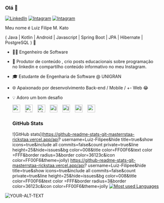 ### Olá 👋

[![LinkedIn](https://img.shields.io/badge/-LinkedIn-purple?style=flat-square&logo=linkedin&logoColor=white&link)](https://www.linkedin.com/in/luizfilipemkato/)
[![Intagram](https://img.shields.io/badge/-Instagram-purple?style=flat-square&logo=instagram&logoColor=white&link)](https://www.instagram.com/luizfilipedev_/)
[![Intagram](https://img.shields.io/badge/-Gmail-purple?style=flat-square&logo=gmail&logoColor=white&link)](mailtoluizkato7@gmail.com)


Meu nome é Luiz Filipe M. Kato

( Java | Kotlin | Android | Javascript | Spring Boot | JPA | Hibernate | PostgreSQL ) 🚀

- 👩‍💻 Engenheiro de Software 
- 🎥 Produtor de conteúdo , crio posts educacionais sobre programação no linkedin e compartilho conteúdo informativo no meu Instagram.
- 🎓 Estudante de Engenharia de Software @ UNIGRAN
- 🌐 Apaixonado por desenvolvimento Back-end / Mobile / +- Web 😂
- 💡 Adoro um bom desafio

  <div align="left">
    <img src="https://cdn.jsdelivr.net/gh/devicons/devicon/icons/android/android-original.svg" height="25" alt="android logo" />
    <img width="8" />
    <img src="https://cdn.jsdelivr.net/gh/devicons/devicon/icons/kotlin/kotlin-original.svg" height="25" alt="kotlin logo" />
    <img width="8" />
    <img src="https://cdn.jsdelivr.net/gh/devicons/devicon/icons/hibernate/hibernate-original.svg" height="25" alt="hibernate logo" />
    <img width="8" />
    <img src="https://cdn.jsdelivr.net/gh/devicons/devicon/icons/java/java-original.svg" height="25" alt="java logo" />
    <img width="8" />
    <img src="https://cdn.jsdelivr.net/gh/devicons/devicon/icons/spring/spring-original.svg" height="25" alt="java logo" />
    <img width="8" />
    <img src="https://cdn.jsdelivr.net/gh/devicons/devicon/icons/javascript/javascript-original.svg" height="25" alt="javaScript logo" />
    <img width="8" />
    <img src="https://cdn.jsdelivr.net/gh/devicons/devicon/icons/postgresql/postgresql-original.svg" height="25" alt="postgresql logo" />
  </div>

  <h3>GitHub Stats</h3>

  ![GitHub stats](https://github-readme-stats-git-masterrstaa-rickstaa.vercel.app/api?
  username=Luiz-Filipee&hide title=true&show icons=true&include all commits=false&count private=true&line height=25&hide=issues&bg color=008&title color=FF00F6&text color =FFF&border
  radius=3&border color=36123c&icon color=FF00F6&theme=jolly)
  https://github-readme-stats-git-masterrstaa-rickstaa.vercel.app/api?
  username=Luiz-Filipee&hide title=true&show icons=true&include all commits=false&count private=true&line height=25&hide=issues&bg color=008&title color=FF00F6&text color =FFF&border
  radius=3&border color=36123c&icon color=FF00F6&theme=jolly
  [![Most used Languages](https://github-readme-stats.vercel.app/api/top-langs/?username=Luiz-Filipee&layout=compact)](https://github.com/anuraghazra/github-readme-stats)
  <br>

<html>
<picture>
 <source media="(prefers-color-scheme: dark)" srcset="YOUR-DARKMODE-IMAGE">
 <source media="(prefers-color-scheme: light)" srcset="YOUR-LIGHTMODE-IMAGE">
 <img alt="YOUR-ALT-TEXT" src="YOUR-DEFAULT-IMAGE">
</picture>
</html>
